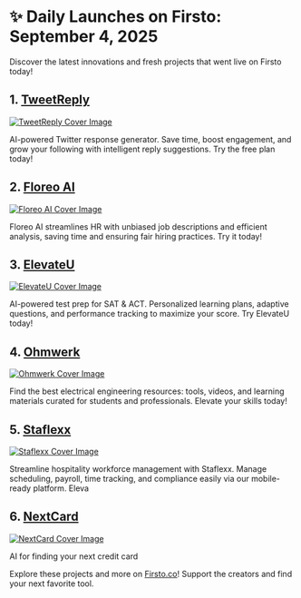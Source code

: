 # ✨ Daily Launches on Firsto: September 4, 2025

Discover the latest innovations and fresh projects that went live on Firsto today!

## 1. [TweetReply](https://firsto.co/projects/tweetreply)

[![TweetReply Cover Image](https://607255gt6f.ufs.sh/f/ViZtN9dvJxPtd8yljh5IabXprP2y4lef0ZvgKx8oL9HEBDmI)](https://firsto.co/projects/tweetreply)

 AI-powered Twitter response generator. Save time, boost engagement, and grow your following with intelligent reply suggestions. Try the free plan today!



## 2. [Floreo AI](https://firsto.co/projects/floreo-ai)

[![Floreo AI Cover Image](https://607255gt6f.ufs.sh/f/ViZtN9dvJxPtXfGWRfey4PyKwqr7tZlh29pRjvQuf35BVHMW)](https://firsto.co/projects/floreo-ai)

 Floreo AI streamlines HR with unbiased job descriptions and efficient analysis, saving time and ensuring fair hiring practices. Try it today!



## 3. [ElevateU](https://firsto.co/projects/elevateu)

[![ElevateU Cover Image](https://607255gt6f.ufs.sh/f/ViZtN9dvJxPtQkyh8qNHW9egfAnS2ZtE6DrJ5xUhm4KRv3kC)](https://firsto.co/projects/elevateu)

 AI-powered test prep for SAT & ACT. Personalized learning plans, adaptive questions, and performance tracking to maximize your score. Try ElevateU today!



## 4. [Ohmwerk](https://firsto.co/projects/ohmwerk)

[![Ohmwerk Cover Image](https://607255gt6f.ufs.sh/f/ViZtN9dvJxPtwmXG374GvHWxfhrZXB5mtNkczFyYS42TqECl)](https://firsto.co/projects/ohmwerk)

 Find the best electrical engineering resources: tools, videos, and learning materials curated for students and professionals. Elevate your skills today!



## 5. [Staflexx](https://firsto.co/projects/staflexx)

[![Staflexx Cover Image](https://607255gt6f.ufs.sh/f/ViZtN9dvJxPtJYSAPUiAm5fUc2tTWYlQFNLECdHjb7BMyRpr)](https://firsto.co/projects/staflexx)

 Streamline hospitality workforce management with Staflexx. Manage scheduling, payroll, time tracking, and compliance easily via our mobile-ready platform. Eleva



## 6. [NextCard](https://firsto.co/projects/nextcard)

[![NextCard Cover Image](https://607255gt6f.ufs.sh/f/ViZtN9dvJxPttEBdGQMmq0DblQGhXL7OdzHeVg1PSYf8WsoK)](https://firsto.co/projects/nextcard)

 AI for finding your next credit card




Explore these projects and more on [Firsto.co](https://firsto.co)! Support the creators and find your next favorite tool.
